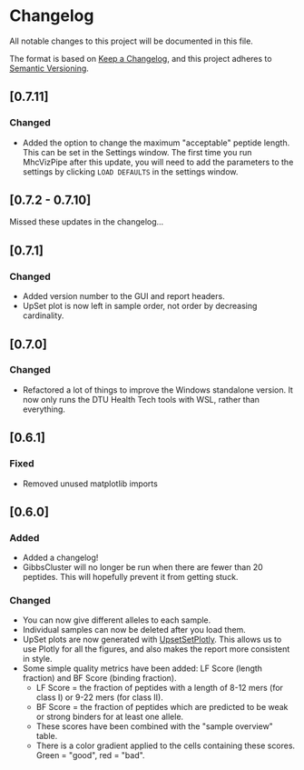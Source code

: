 # Changelog
All notable changes to this project will be documented in this file.

The format is based on [Keep a Changelog](https://keepachangelog.com/en/1.0.0/),
and this project adheres to [Semantic Versioning](https://semver.org/spec/v2.0.0.html).

## [0.7.11]

### Changed

- Added the option to change the maximum "acceptable" peptide length. This can be set in the Settings window.
The first time you run MhcVizPipe after this update, you will need to add the parameters to the settings 
by clicking `LOAD DEFAULTS` in the settings window.
## [0.7.2 - 0.7.10]

Missed these updates in the changelog...

## [0.7.1]

### Changed

- Added version number to the GUI and report headers.
- UpSet plot is now left in sample order, not order by decreasing cardinality.

## [0.7.0]

### Changed

- Refactored a lot of things to improve the Windows standalone version. It now only runs the DTU Health Tech tools 
with WSL, rather than everything.

## [0.6.1]

### Fixed

- Removed unused matplotlib imports

## [0.6.0]

### Added

- Added a changelog!
- GibbsCluster will no longer be run when there are fewer than 20 peptides. This will hopefully prevent it from getting
  stuck.

### Changed

- You can now give different alleles to each sample.
- Individual samples can now be deleted after you load them.
- UpSet plots are now generated with [UpsetSetPlotly](https://github.com/kevinkovalchik/upsetplotly). This allows us
to use Plotly for all the figures, and also makes the report more consistent in style.
- Some simple quality metrics have been added: LF Score (length fraction) and BF Score (binding fraction).
  - LF Score = the fraction of peptides with a length of 8-12 mers (for class I) or 9-22 mers (for class II).
  - BF Score = the fraction of peptides which are predicted to be weak or strong binders for at least one allele.
  - These scores have been combined with the "sample overview" table.
  - There is a color gradient applied to the cells containing these scores. Green = "good", red = "bad".